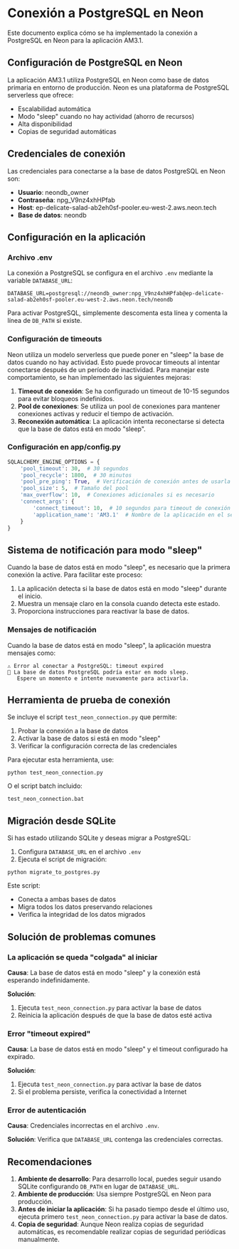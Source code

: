 # Conexión a PostgreSQL en Neon

Este documento explica cómo se ha implementado la conexión a PostgreSQL en Neon para la aplicación AM3.1.

## Configuración de PostgreSQL en Neon

La aplicación AM3.1 utiliza PostgreSQL en Neon como base de datos primaria en entorno de producción. Neon es una plataforma de PostgreSQL serverless que ofrece:

- Escalabilidad automática
- Modo "sleep" cuando no hay actividad (ahorro de recursos)
- Alta disponibilidad
- Copias de seguridad automáticas

## Credenciales de conexión

Las credenciales para conectarse a la base de datos PostgreSQL en Neon son:

- **Usuario**: neondb_owner
- **Contraseña**: npg_V9nz4xhHPfab
- **Host**: ep-delicate-salad-ab2eh0sf-pooler.eu-west-2.aws.neon.tech
- **Base de datos**: neondb

## Configuración en la aplicación

### Archivo .env

La conexión a PostgreSQL se configura en el archivo `.env` mediante la variable `DATABASE_URL`:

```
DATABASE_URL=postgresql://neondb_owner:npg_V9nz4xhHPfab@ep-delicate-salad-ab2eh0sf-pooler.eu-west-2.aws.neon.tech/neondb
```

Para activar PostgreSQL, simplemente descomenta esta línea y comenta la línea de `DB_PATH` si existe.

### Configuración de timeouts

Neon utiliza un modelo serverless que puede poner en "sleep" la base de datos cuando no hay actividad. Esto puede provocar timeouts al intentar conectarse después de un período de inactividad. Para manejar este comportamiento, se han implementado las siguientes mejoras:

1. **Timeout de conexión**: Se ha configurado un timeout de 10-15 segundos para evitar bloqueos indefinidos.
2. **Pool de conexiones**: Se utiliza un pool de conexiones para mantener conexiones activas y reducir el tiempo de activación.
3. **Reconexión automática**: La aplicación intenta reconectarse si detecta que la base de datos está en modo "sleep".

### Configuración en app/config.py

```python
SQLALCHEMY_ENGINE_OPTIONS = {
    'pool_timeout': 30,  # 30 segundos
    'pool_recycle': 1800,  # 30 minutos
    'pool_pre_ping': True,  # Verificación de conexión antes de usarla
    'pool_size': 5,  # Tamaño del pool
    'max_overflow': 10,  # Conexiones adicionales si es necesario
    'connect_args': {
        'connect_timeout': 10,  # 10 segundos para timeout de conexión
        'application_name': 'AM3.1'  # Nombre de la aplicación en el servidor
    }
}
```

## Sistema de notificación para modo "sleep"

Cuando la base de datos está en modo "sleep", es necesario que la primera conexión la active. Para facilitar este proceso:

1. La aplicación detecta si la base de datos está en modo "sleep" durante el inicio.
2. Muestra un mensaje claro en la consola cuando detecta este estado.
3. Proporciona instrucciones para reactivar la base de datos.

### Mensajes de notificación

Cuando la base de datos está en modo "sleep", la aplicación muestra mensajes como:

```
⚠️ Error al conectar a PostgreSQL: timeout expired
🔄 La base de datos PostgreSQL podría estar en modo sleep.
   Espere un momento e intente nuevamente para activarla.
```

## Herramienta de prueba de conexión

Se incluye el script `test_neon_connection.py` que permite:

1. Probar la conexión a la base de datos
2. Activar la base de datos si está en modo "sleep"
3. Verificar la configuración correcta de las credenciales

Para ejecutar esta herramienta, use:

```
python test_neon_connection.py
```

O el script batch incluido:

```
test_neon_connection.bat
```

## Migración desde SQLite

Si has estado utilizando SQLite y deseas migrar a PostgreSQL:

1. Configura `DATABASE_URL` en el archivo `.env`
2. Ejecuta el script de migración:

```
python migrate_to_postgres.py
```

Este script:
- Conecta a ambas bases de datos
- Migra todos los datos preservando relaciones
- Verifica la integridad de los datos migrados

## Solución de problemas comunes

### La aplicación se queda "colgada" al iniciar

**Causa**: La base de datos está en modo "sleep" y la conexión está esperando indefinidamente.

**Solución**: 
1. Ejecuta `test_neon_connection.py` para activar la base de datos
2. Reinicia la aplicación después de que la base de datos esté activa

### Error "timeout expired"

**Causa**: La base de datos está en modo "sleep" y el timeout configurado ha expirado.

**Solución**: 
1. Ejecuta `test_neon_connection.py` para activar la base de datos
2. Si el problema persiste, verifica la conectividad a Internet

### Error de autenticación

**Causa**: Credenciales incorrectas en el archivo `.env`.

**Solución**: Verifica que `DATABASE_URL` contenga las credenciales correctas.

## Recomendaciones

1. **Ambiente de desarrollo**: Para desarrollo local, puedes seguir usando SQLite configurando `DB_PATH` en lugar de `DATABASE_URL`.
2. **Ambiente de producción**: Usa siempre PostgreSQL en Neon para producción.
3. **Antes de iniciar la aplicación**: Si ha pasado tiempo desde el último uso, ejecuta primero `test_neon_connection.py` para activar la base de datos.
4. **Copia de seguridad**: Aunque Neon realiza copias de seguridad automáticas, es recomendable realizar copias de seguridad periódicas manualmente.